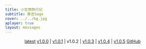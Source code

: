 ```yaml
---
title: 小生物旅行记
subtitle: 桑吉Sage
cover: ../../bg.jpg
aplayer: true
layout: messages
---
```


<center>

[latest](https://nya-wsl.osttsstudio.ltd/6723413/Sage.s_Travels-latest.zip)
[v1.0.0](https://nya-wsl.osttsstudio.ltd/6723413/Sage.s_Travels-v1.0.0.zip) | [v1.0.1](https://nya-wsl.osttsstudio.ltd/6723413/Sage.s_Travels-v1.0.1.zip) | v1.0.2 | [v1.0.3](https://nya-wsl.osttsstudio.ltd/6723413/Sage.s_Travels-v1.0.3.zip) | [v1.0.4](https://nya-wsl.osttsstudio.ltd/6723413/Sage.s_Travels-v1.0.4.zip) | [v1.0.5](https://nya-wsl.osttsstudio.ltd/6723413/Sage.s_Travels-v1.0.5.zip)
[GitHub](https://github.com/Nya-WSL/word-game-sage)